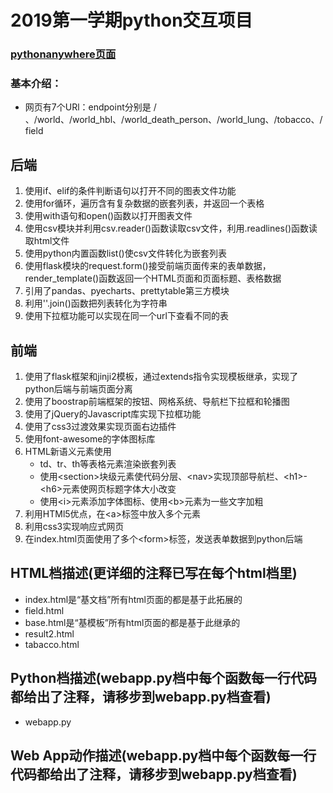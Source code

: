 # 2019第一学期python交互项目
### [pythonanywhere页面](http://lixintao.pythonanywhere.com/)
### 基本介绍：
* 网页有7个URl：endpoint分别是 / 、/world、/world_hbl、/world_death_person、/world_lung、/tobacco、/field
## 后端
1. 使用if、elif的条件判断语句以打开不同的图表文件功能
2. 使用for循环，遍历含有复杂数据的嵌套列表，并返回一个表格
3. 使用with语句和open()函数以打开图表文件
4. 使用csv模块并利用csv.reader()函数读取csv文件，利用.readlines()函数读取html文件
5. 使用python内置函数list()使csv文件转化为嵌套列表
6. 使用flask模块的request.form()接受前端页面传来的表单数据，render_template()函数返回一个HTML页面和页面标题、表格数据
7. 引用了pandas、pyecharts、prettytable第三方模块
8. 利用''.join()函数把列表转化为字符串
9. 使用下拉框功能可以实现在同一个url下查看不同的表
## 前端
1. 使用了flask框架和jinji2模板，通过extends指令实现模板继承，实现了python后端与前端页面分离
2. 使用了boostrap前端框架的按钮、网格系统、导航栏下拉框和轮播图
3. 使用了jQuery的Javascript库实现下拉框功能
4. 使用了css3过渡效果实现页面右边插件
5. 使用font-awesome的字体图标库
6. HTML新语义元素使用
     * td、tr、th等表格元素渲染嵌套列表
     * 使用\<section>块级元素使代码分层、\<nav>实现顶部导航栏、\<h1>-\<h6>元素使网页标题字体大小改变
     * 使用\<i>元素添加字体图标、使用\<b>元素为一些文字加粗
7. 利用HTMl5优点，在\<a>标签中放入多个元素
8. 利用css3实现响应式网页 
9. 在index.html页面使用了多个\<form>标签，发送表单数据到python后端

##	HTML档描述(更详细的注释已写在每个html档里)
* index.html是“基文档”所有html页面的都是基于此拓展的
* field.html
* base.html是“基模板”所有html页面的都是基于此继承的
* result2.html
* tabacco.html

## Python档描述(webapp.py档中每个函数每一行代码都给出了注释，请移步到webapp.py档查看)
* webapp.py
## Web App动作描述(webapp.py档中每个函数每一行代码都给出了注释，请移步到webapp.py档查看)
